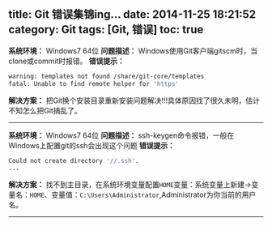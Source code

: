 title: Git 错误集锦ing...
date: 2014-11-25 18:21:52
category: Git
tags: [Git, 错误]
toc: true
---
**系统环境：**
Windows7 64位
**问题描述：**
Windows使用Git客户端gitscm时，当clone或commit时报错。
**错误提示：**
``` bash
warning: templates not found /share/git-core/templates
fatal: Unable to find remote helper for 'https'
```
**解决方案：**
把Git换个安装目录重新安装问题解决!!!具体原因找了很久未明，估计不知怎么把Git搞乱了。

---
**系统环境：**
Windows7 64位
**问题描述：**
ssh-keygen命令报错，一般在Windows上配置git的ssh会出现这个问题
**错误提示：**
``` bash
Could not create directory '//.ssh'.
...
```
**解决方案：**
找不到主目录，在系统环境变量配置`HOME`变量：系统变量上新建->变量名：`HOME`、变量值：`C:\Users\Administrator`,Administrator为你当前的用户名。

---


<!--more-->